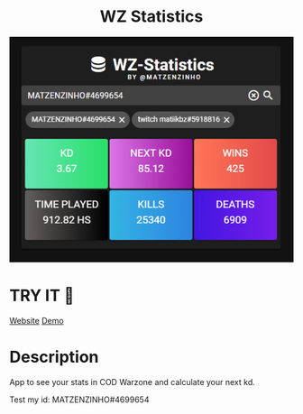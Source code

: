 <h1 align="center">WZ Statistics</h1>

<p align="center">
<img src=".github/main.png"></img>
</p>

# TRY IT 🚀
[Website](https://wz-statistics.herokuapp.com/)
[Demo](https://wz-statistics.herokuapp.com/?search=MATZENZINHO%234699654)

# Description
App to see your stats in COD Warzone and calculate your next kd.

Test my id: MATZENZINHO#4699654
